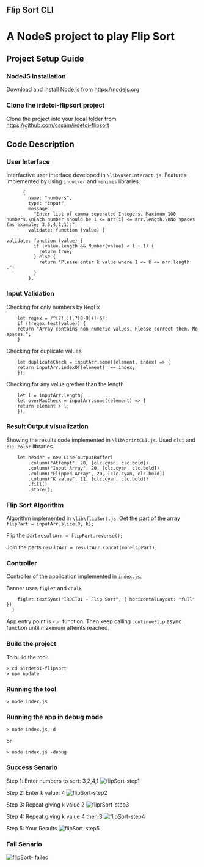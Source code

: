 ## Flip Sort CLI

# **A NodeS project to play Flip Sort**

## **Project Setup Guide**

### NodeJS Installation

Download and install Node.js from https://nodejs.org

### Clone the irdetoi-flipsort project

Clone the project into your local folder from https://github.com/cssam/irdetoi-flipsort

## **Code Description**

### User Interface

Interfactive user interface developed in `\lib\userInteract.js`. Features implemented by using `inquirer` and `minimis` libraries.

```const questions = [
      {
        name: "numbers",
        type: "input",
        message:
          "Enter list of comma seperated Integers. Maximum 100 numbers.\nEach number should be 1 <= arr[i] <= arr.length.\nNo spaces (as example; 3,5,4,2,1):",
        validate: function (value) {
```

```
validate: function (value) {
          if (value.length && Number(value) < l + 1) {
            return true;
          } else {
            return "Please enter k value where 1 <= k <= arr.length .";
          }
        },
```

### Input Validation

Checking for only numbers by RegEx

```
    let regex = /^(?!,)(,?[0-9]+)+$/;
    if (!regex.test(value)) {
    return "Array contains non numeric values. Please correct them. No spaces.";
    }
```

Checking for duplicate values

```
    let duplicateCheck = inputArr.some((element, index) => {
    return inputArr.indexOf(element) !== index;
    });
```

Checking for any value grether than the length

```
    let l = inputArr.length;
    let overMaxCheck = inputArr.some((element) => {
    return element > l;
    });
```

### Result Output visualization

Showing the results code implemented in `\lib\printCLI.js`. Used `clui` and `cli-color` libraries.

```
    let header = new Line(outputBuffer)
        .column("Attempt", 20, [clc.cyan, clc.bold])
        .column("Input Array", 20, [clc.cyan, clc.bold])
        .column("Flipped Array", 20, [clc.cyan, clc.bold])
        .column("K value", 11, [clc.cyan, clc.bold])
        .fill()
        .store();
```

### Flip Sort Algorithm

Algorithm implemented in ```\lib\flipSort.js```.
Get the part of the array
```flipPart = inputArr.slice(0, k);```

Flip the part
```resultArr = flipPart.reverse();```

Join the parts
```resultArr = resultArr.concat(nonFlipPart);```

### Controller

Controller of the application implemented in ```index.js```.

Banner uses ```figlet``` and ```chalk```

```chalk.yellow(
    figlet.textSync("IRDETOI - Flip Sort", { horizontalLayout: "full" })
  )
```

App entry point is ```run``` function. Then keep calling ```continueFlip``` async function until maximum attemts reached.

### **Build the project**

To build the tool:

```
> cd $irdetoi-flipsort
> npm update
```

### Running the tool

```
> node index.js
```

### Running the app in debug mode

```
> node index.js -d
```

or

```
> node index.js -debug
```

### Success Senario

Step 1: Enter numbers to sort: 3,2,4,1
![flipSort-step1](https://user-images.githubusercontent.com/6191308/140782873-d54d2f9d-2598-49f3-982f-1e79350e7daf.png)

Step 2: Enter k value: 4
![flipSort-step2](https://user-images.githubusercontent.com/6191308/140783226-61612b28-f035-4eba-9c18-f1b7ab4beb0c.png)

Step 3: Repeat giving k value 2
![fliprSort-step3](https://user-images.githubusercontent.com/6191308/140783315-690391f5-022f-4ef4-9909-b882d6b72575.png)

Step 4: Repeat giving k value 4 then 3
![flipSort-step4](https://user-images.githubusercontent.com/6191308/140783422-f51c386d-29eb-4406-9465-4964f3332eea.png)

Step 5: Your Results
![flipSort-step5](https://user-images.githubusercontent.com/6191308/140783492-66519c3e-3e2b-4fc7-aa79-e53996357ad9.png)

### Fail Senario

![flipSort- failed](https://user-images.githubusercontent.com/6191308/140784365-d6677549-dc46-485c-bf89-f4ea9f79538b.png)

